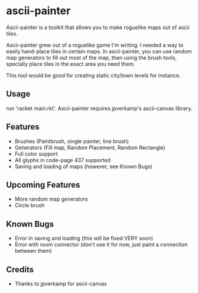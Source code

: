 # ascii-painter
Ascii-painter is a toolkit that allows you to make roguelike maps out of ascii tiles. 

Ascii-painter grew out of a roguelike game I'm writing. I needed a way to easily hand-place tiles in certain maps.
In ascii-painter, you can use random map generators to fill out most of the map, then using the brush tools, specially
place tiles in the exact area you need them.

This tool would be good for creating static city/town levels for instance.

Usage
-----
run 'racket main.rkt'.
Ascii-painter requires jpverkamp's ascii-canvas library.

Features
--------
* Brushes (Paintbrush, single painter, line brush)
* Generators (Fill map, Random Placement, Random Rectangle)
* Full color support
* All glyphs in code-page 437 supported
* Saving and loading of maps (however, see Known Bugs)

Upcoming Features
-----------------
* More random map generators
* Circle brush

Known Bugs
----------
* Error in saving and loading (this will be fixed VERY soon)
* Error with room connector (don't use it for now, just paint a connection between them)

Credits
-------
* Thanks to jpverkamp for ascii-canvas
